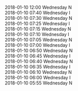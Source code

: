2018-01-10 12:00 Wednesday  N  
2018-01-10 07:40 Wednesday  I  
2018-01-10 07:30 Wednesday  N  
2018-01-10 07:25 Wednesday  I  
2018-01-10 07:15 Wednesday  N  
2018-01-10 07:10 Wednesday  I  
2018-01-10 07:05 Wednesday  N  
2018-01-10 07:00 Wednesday  I  
2018-01-10 06:50 Wednesday  N  
2018-01-10 06:45 Wednesday  I  
2018-01-10 06:40 Wednesday  N  
2018-01-10 06:35 Wednesday  I  
2018-01-10 06:10 Wednesday  N  
2018-01-10 06:00 Wednesday  I  
2018-01-10 05:55 Wednesday  N  
